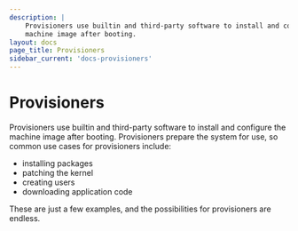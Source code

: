 ```yaml
---
description: |
    Provisioners use builtin and third-party software to install and configure the
    machine image after booting.
layout: docs
page_title: Provisioners
sidebar_current: 'docs-provisioners'
---
```


# Provisioners

Provisioners use builtin and third-party software to install and configure the
machine image after booting. Provisioners prepare the system for use, so common
use cases for provisioners include:

-   installing packages
-   patching the kernel
-   creating users
-   downloading application code

These are just a few examples, and the possibilities for provisioners are
endless.
